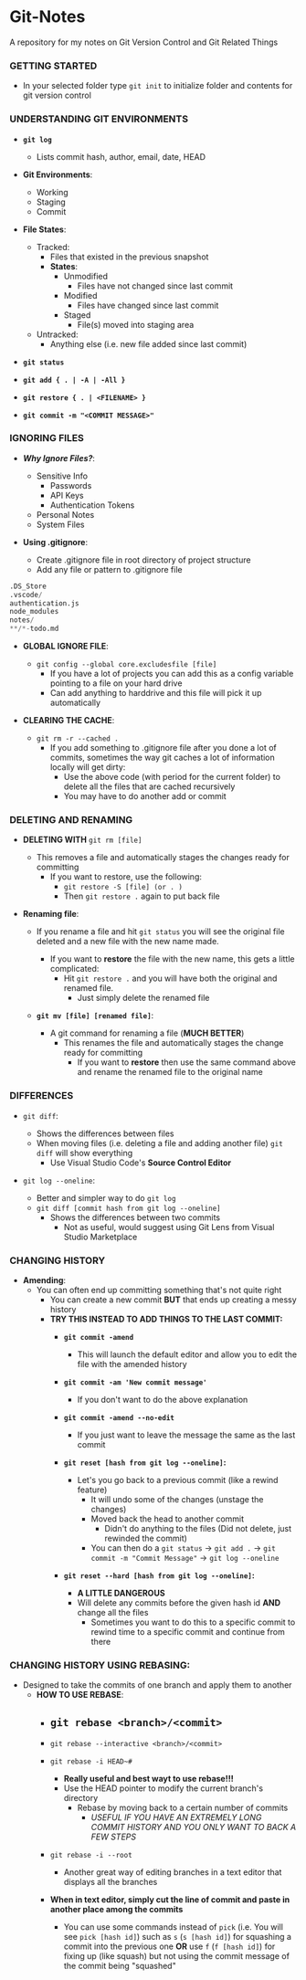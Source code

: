 # Git-Notes
A repository for my notes on Git Version Control and Git Related Things

### GETTING STARTED

* In your selected folder type `git init` to initialize folder and contents for git version control

### UNDERSTANDING GIT ENVIRONMENTS

-  __`git log`__
   - Lists commit hash, author, email, date, HEAD

- __Git Environments__:
   - Working
   - Staging
   - Commit

- __File States__:
   - Tracked: 
      - Files that existed in the previous snapshot
      - __States__:
         - Unmodified
            - Files have not changed since last commit
         - Modified
            - Files have changed since last commit
         - Staged
            - File(s) moved into staging area
   - Untracked: 
      - Anything else (i.e. new file added since last commit)

- __`git status`__

- __`git add { . | -A | -All }`__

- __`git restore { . | <FILENAME> }`__

- __`git commit -m "<COMMIT MESSAGE>"`__

### IGNORING FILES

- __*Why Ignore Files?*__:
   - Sensitive Info
      - Passwords
      - API Keys
      - Authentication Tokens
   - Personal Notes
   - System Files

- __Using .gitignore__:
   - Create .gitignore file in root directory of project structure
   - Add any file or pattern to .gitignore file

```python
.DS_Store
.vscode/
authentication.js
node_modules
notes/
**/*-todo.md
```

- __GLOBAL IGNORE FILE__:
   - `git config --global core.excludesfile [file]`
      - If you have a lot of projects you can add this as a config variable pointing to a file on your hard drive
      - Can add anything to harddrive and this file will pick it up automatically

- __CLEARING THE CACHE__:
   - `git rm -r --cached .`
      - If you add something to .gitignore file after you done a lot of commits, sometimes the way git caches a lot of information locally will get dirty:
         - Use the above code (with period for the current folder) to delete all the files that are cached recursively
         - You may have to do another add or commit

### DELETING AND RENAMING

- **DELETING WITH** `git rm [file]`
   - This removes a file and automatically stages the changes ready for committing
      - If you want to restore, use the following:
         - `git restore -S [file] (or . )`
         - Then `git restore .` again to put back file

- __Renaming file__:
   - If you rename a file and hit `git status` you will see the original file deleted and a new file with the new name made.
      - If you want to __restore__ the file with the new name, this gets a little complicated:
         - Hit `git restore .` and you will have both the original and renamed file.
            - Just simply delete the renamed file

   - __`git mv [file] [renamed file]`__:
      - A git command for renaming a file (**MUCH BETTER**)
         - This renames the file and automatically stages the change ready for committing
            - If you want to **restore** then use the same command above and rename the renamed file to the original name

### DIFFERENCES

- `git diff`:
   - Shows the differences between files
   - When moving files (i.e. deleting a file and adding another file) `git diff` will show everything
      - Use Visual Studio Code's **Source Control Editor**

- `git log --oneline`:
   - Better and simpler way to do `git log`
   - `git diff [commit hash from git log --oneline]`
      - Shows the differences between two commits
         - Not as useful, would suggest using Git Lens from Visual Studio Marketplace 

### CHANGING HISTORY

- **Amending**:
   - You can often end up committing something that's not quite right
      - You can create a new commit **BUT** that ends up creating a messy history
      - **TRY THIS INSTEAD TO ADD THINGS TO THE LAST COMMIT:**
         - __`git commit -amend`__
            - This will launch the default editor and allow you to edit the file with the amended history
         - __`git commit -am 'New commit message'`__
            - If you don't want to do the above explanation
         - __`git commit -amend --no-edit`__
            - If you just want to leave the message the same as the last commit

         - __`git reset [hash from git log --oneline]`:__
            - Let's you go back to a previous commit (like a rewind feature)
               - It will undo some of the changes (unstage the changes)
               - Moved back the head to another commit
                  - Didn't do anything to the files (Did not delete, just rewinded the commit)
               - You can then do a `git status` -> `git add .` -> `git commit -m "Commit Message"` -> `git log --oneline`

         - __`git reset --hard [hash from git log --oneline]`:__
            - **A LITTLE DANGEROUS**
            - Will delete any commits before the given hash id **AND** change all the files
               - Sometimes you want to do this to a specific commit to rewind time to a specific commit and continue from there

### CHANGING HISTORY USING REBASING:

- Designed to take the commits of one branch and apply them to another
   - **HOW TO USE REBASE**:
      - `git rebase <branch>/<commit>`
         -
      - `git rebase --interactive <branch>/<commit>`
      - `git rebase -i HEAD~#`
         - **Really useful and best wayt to use rebase!!!**
         - Use the HEAD pointer to modify the current branch's directory
            - Rebase by moving back to a certain number of commits
               - *USEFUL IF YOU HAVE AN EXTREMELY LONG COMMIT HISTORY AND YOU ONLY WANT TO BACK A FEW STEPS*
      - `git rebase -i --root`
         - Another great way of editing branches in a text editor that displays all the branches
      
      - **When in text editor, simply cut the line of commit and paste in another place among the commits**
         - You can use some commands instead of `pick` (i.e. You will see `pick [hash id]`) such as `s` (`s [hash id]`) for squashing a commit into the previous one **OR** use `f` (`f [hash id]`) for fixing up (like squash) but not using the commit message of the commit being "squashed"